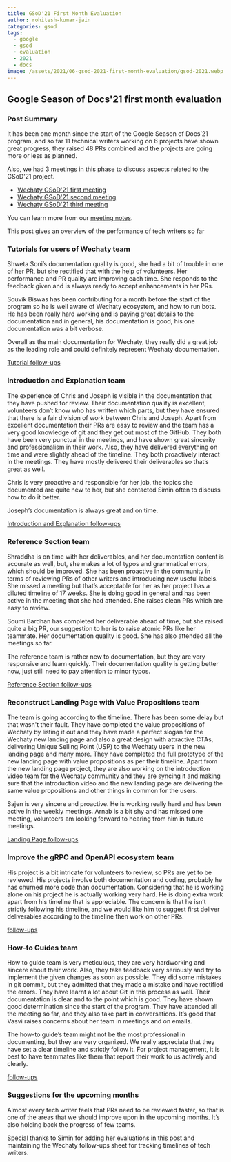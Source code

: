```yaml
---
title: GSoD'21 First Month Evaluation
author: rohitesh-kumar-jain
categories: gsod
tags:
  - google
  - gsod
  - evaluation
  - 2021
  - docs
image: /assets/2021/06-gsod-2021-first-month-evaluation/gsod-2021.webp
---
```


## Google Season of Docs'21 first month evaluation

### Post Summary

It has been one month since the start of the Google Season of Docs’21 program, and so far 11 technical writers working on 6 projects have shown great progress, they raised 48 PRs combined and the projects are going more or less as planned.

Also, we had 3 meetings in this phase to discuss aspects related to the GSoD’21 project.

- [Wechaty GSoD'21 first meeting](https://wechaty.js.org/2021/05/16/gsod-2021-week1-meeting/)
- [Wechaty GSoD'21 second meeting](https://wechaty.js.org/2021/05/23/gsod-2021-second-meeting/)
- [Wechaty GSoD'21 third meeting](https://wechaty.js.org/2021/06/06/gsod-2021-third-meeting/)

You can learn more from our [meeting notes][meeting_notes].

This post gives an overview of the performance of tech writers so far

[meeting_notes]: https://docs.google.com/document/d/1fVCk8qRYc4RKGMf2UY5HOe07hEhPUOpGC34v88GEFJg/edit#heading=h.edr3nzd8l43b

### Tutorials for users of Wechaty team

Shweta Soni’s documentation quality is good, she had a bit of trouble in one of her PR, but she rectified that with the help of volunteers. Her performance and PR quality are improving each time. She responds to the feedback given and is always ready to accept enhancements in her PRs.

Souvik Biswas has been contributing for a month before the start of the program so he is well aware of Wechaty ecosystem, and how to run bots. He has been really hard working and is paying great details to the documentation and in general, his documentation is good, his one documentation was a bit verbose.

Overall as the main documentation for Wechaty, they really did a great job as the leading role and could definitely represent Wechaty documentation.

[Tutorial follow-ups](https://docs.google.com/spreadsheets/d/1QglSl5JuZuVom84Or8yGhHb3_YbRMDBPgccxoMmnBa0/edit#gid=2093144258)

### Introduction and Explanation team

The experience of Chris and Joseph is visible in the documentation that they have pushed for review. Their documentation quality is excellent, volunteers don’t know who has written which parts, but they have ensured that there is a fair division of work between Chris and Joseph. Apart from excellent documentation their PRs are easy to review and the team has a very good knowledge of git and they get out most of the GitHub. They both have been very punctual in the meetings, and have shown great sincerity and professionalism in their work. Also, they have delivered everything on time and were slightly ahead of the timeline. They both proactively interact in the meetings. They have mostly delivered their deliverables so that’s great as well.

Chris is very proactive and responsible for her job, the topics she documented are quite new to her, but she contacted Simin often to discuss how to do it better.

Joseph’s documentation is always great and on time.

[Introduction and Explanation follow-ups](https://docs.google.com/spreadsheets/d/1QglSl5JuZuVom84Or8yGhHb3_YbRMDBPgccxoMmnBa0/edit#gid=414745245)

### Reference Section team

Shraddha is on time with her deliverables, and her documentation content is accurate as well, but, she makes a lot of typos and grammatical errors, which should be improved. She has been proactive in the community in terms of reviewing PRs of other writers and introducing new useful labels. She missed a meeting but that’s acceptable for her as her project has a diluted timeline of 17 weeks. She is doing good in general and has been active in the meeting that she had attended. She raises clean PRs which are easy to review.

Soumi Bardhan has completed her deliverable ahead of time, but she raised quite a big PR, our suggestion to her is to raise atomic PRs like her teammate. Her documentation quality is good. She has also attended all the meetings so far.

The reference team is rather new to documentation, but they are very responsive and learn quickly. Their documentation quality is getting better now, just still need to pay attention to minor typos.

[Reference Section follow-ups](https://docs.google.com/spreadsheets/d/1QglSl5JuZuVom84Or8yGhHb3_YbRMDBPgccxoMmnBa0/edit#gid=1248267387)

### Reconstruct Landing Page with Value Propositions team

The team is going according to the timeline. There has been some delay but that wasn't their fault. They have completed the value propositions of Wechaty by listing it out and they have made a perfect slogan for the Wechaty new landing page and also a great design with attractive CTAs, delivering Unique Selling Point (USP) to the Wechaty users in the new landing page and many more. They have completed the full prototype of the new landing page with value propositions as per their timeline. Apart from the new landing page project, they are also working on the introduction video team for the Wechaty community and they are syncing it and making sure that the introduction video and the new landing page are delivering the same value propositions and other things in common for the users.

Sajen is very sincere and proactive. He is working really hard and has been active in the weekly meetings. Arnab is a bit shy and has missed one meeting, volunteers am looking forward to hearing from him in future meetings.

[Landing Page follow-ups](https://docs.google.com/spreadsheets/d/1QglSl5JuZuVom84Or8yGhHb3_YbRMDBPgccxoMmnBa0/edit#gid=2106682325)

### Improve the gRPC and OpenAPI ecosystem team

His project is a bit intricate for volunteers to review, so PRs are yet to be reviewed. His projects involve both documentation and coding, probably he has churned more code than documentation. Considering that he is working alone on his project he is actually working very hard. He is doing extra work apart from his timeline that is appreciable. The concern is that he isn’t strictly following his timeline, and we would like him to suggest first deliver deliverables according to the timeline then work on other PRs.

[follow-ups](https://docs.google.com/spreadsheets/d/1QglSl5JuZuVom84Or8yGhHb3_YbRMDBPgccxoMmnBa0/edit#gid=2106682325)

### How-to Guides team

How to guide team is very meticulous, they are very hardworking and sincere about their work. Also, they take feedback very seriously and try to implement the given changes as soon as possible. They did some mistakes in git commit, but they admitted that they made a mistake and have rectified the errors. They have learnt a lot about Git in this process as well. Their documentation is clear and to the point which is good. They have shown good determination since the start of the program. They have attended all the meeting so far, and they also take part in conversations. It’s good that Vasvi raises concerns about her team in meetings and on emails.

The how-to guide’s team might not be the most professional in documenting, but they are very organized. We really appreciate that they have set a clear timeline and strictly follow it. For project management, it is best to have teammates like them that report their work to us actively and clearly.

[follow-ups](https://docs.google.com/spreadsheets/d/1QglSl5JuZuVom84Or8yGhHb3_YbRMDBPgccxoMmnBa0/edit#gid=1163289790)

### Suggestions for the upcoming months

Almost every tech writer feels that PRs need to be reviewed faster, so that is one of the areas that we should improve upon in the upcoming months. It’s also holding back the progress of few teams.

Special thanks to Simin for adding her evaluations in this post and maintaining the Wechaty follow-ups sheet for tracking timelines of tech writers.
